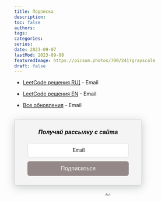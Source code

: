 ```yaml
---
title: Подписка
description:
toc: false
authors:
tags:
categories:
series:
date: 2023-09-07
lastMod: 2023-09-08
featuredImage: https://picsum.photos/700/241?grayscale
draft: false
---
```



- <a href="https://follow.it/leetcode-on-roman-kurnovskii-2?leanpub" tarhet="_blank">LeetCode решения RU]</a> - Email
- <a href="https://follow.it/leetcode-on-roman-kurnovskii?leanpub" tarhet="_blank">LeetCode решения EN</a> - Email

- <a href="https://follow.it/roman-kurnovskii?leanpub" tarhet="_blank">Все обновления</a> - Email

<rawhtml>
<style>
.followit--follow-form-container[attr-a][attr-b][attr-c][attr-d][attr-e][attr-f] .form-preview {
  display: flex !important;
  flex-direction: column !important;
  justify-content: center !important;
  margin-top: 30px !important;
  padding: clamp(17px, 5%, 40px) clamp(17px, 7%, 50px) !important;
  max-width: 350px !important;
  border-radius: 6px !important;
  box-shadow: 0 5px 25px rgba(34, 60, 47, 0.25) !important;
}
.followit--follow-form-container[attr-a][attr-b][attr-c][attr-d][attr-e][attr-f] .form-preview,
.followit--follow-form-container[attr-a][attr-b][attr-c][attr-d][attr-e][attr-f] .form-preview *{
  box-sizing: border-box !important;
}
.followit--follow-form-container[attr-a][attr-b][attr-c][attr-d][attr-e][attr-f] .form-preview .preview-heading {
  width: 100% !important;
}
.followit--follow-form-container[attr-a][attr-b][attr-c][attr-d][attr-e][attr-f] .form-preview .preview-heading h5{
  margin-top: 0 !important;
  margin-bottom: 0 !important;
}
.followit--follow-form-container[attr-a][attr-b][attr-c][attr-d][attr-e][attr-f] .form-preview .preview-input-field {
  margin-top: 20px !important;
  width: 100% !important;
}
.followit--follow-form-container[attr-a][attr-b][attr-c][attr-d][attr-e][attr-f] .form-preview .preview-input-field input {
  width: 100% !important;
  height: 40px !important;
  border-radius: 6px !important;
  border: 2px solid #e9e8e8 !important;
  background-color: #fff !important;
  outline: none !important;
}
.followit--follow-form-container[attr-a][attr-b][attr-c][attr-d][attr-e][attr-f] .form-preview .preview-input-field input {
  color: #000000 !important;
  font-family: "Montserrat" !important;
  font-size: 14px !important;
  font-weight: 400 !important;
  line-height: 20px !important;
  text-align: center !important;
}
.followit--follow-form-container[attr-a][attr-b][attr-c][attr-d][attr-e][attr-f] .form-preview .preview-input-field input::placeholder {
  color: #000000 !important;
  opacity: 1 !important;
}

.followit--follow-form-container[attr-a][attr-b][attr-c][attr-d][attr-e][attr-f] .form-preview .preview-input-field input:-ms-input-placeholder {
  color: #000000 !important;
}

.followit--follow-form-container[attr-a][attr-b][attr-c][attr-d][attr-e][attr-f] .form-preview .preview-input-field input::-ms-input-placeholder {
  color: #000000 !important;
}
.followit--follow-form-container[attr-a][attr-b][attr-c][attr-d][attr-e][attr-f] .form-preview .preview-submit-button {
  margin-top: 10px !important;
  width: 100% !important;
}
.followit--follow-form-container[attr-a][attr-b][attr-c][attr-d][attr-e][attr-f] .form-preview .preview-submit-button button {
  width: 100% !important;
  height: 40px !important;
  border: 0 !important;
  border-radius: 6px !important;
  line-height: 0px !important;
}
.followit--follow-form-container[attr-a][attr-b][attr-c][attr-d][attr-e][attr-f] .form-preview .preview-submit-button button:hover {
  cursor: pointer !important;
}
.followit--follow-form-container[attr-a][attr-b][attr-c][attr-d][attr-e][attr-f] .powered-by-line {
  color: #231f20 !important;
  font-family: "Montserrat" !important;
  font-size: 13px !important;
  font-weight: 400 !important;
  line-height: 25px !important;
  text-align: center !important;
  text-decoration: none !important;
  display: flex !important;
  width: 100% !important;
  justify-content: center !important;
  align-items: center !important;
  margin-top: 10px !important;
}
.followit--follow-form-container[attr-a][attr-b][attr-c][attr-d][attr-e][attr-f] .powered-by-line img {
  margin-left: 10px !important;
  height: 1.13em !important;
  max-height: 1.13em !important;
}
</style><div class="followit--follow-form-container" attr-a attr-b attr-c attr-d attr-e attr-f><form data-v-1bbcb9ec="" action="https://api.follow.it/subscription-form/cnEwZko1TytZQXRCVmR2dmVxR3d0Q3k1QW5XajNDby9WYmFadzJTdlZwVXRiRkRhUFVsbzQzWUdjem5sL1haTmNnN1BsTVZJY3F6Y2xGNW9MRXVUYzFEY0FWVXNSN2ljTmhLOXRQd0RnUXVEc3huRjhDN0hCc3RHaE1KeDBnSWd8L3FySGZJMXRFbkN4QUVtZHhGY2FhUjNRbzVxUE40UW12L1FqQ3c2YkM4RT0=/8" method="post"><div data-v-1bbcb9ec="" class="form-preview" style="background-color: rgb(244, 244, 244); border-style: solid; border-width: 1px; border-color: rgb(204, 204, 204); position: static;"><div data-v-1bbcb9ec="" class="preview-heading"><h5 data-v-1bbcb9ec="" style="text-transform: none !important; font-family: Helvetica; font-weight: 700; color: rgb(0, 0, 0); font-size: 16px; text-align: center;">
                  Получай рассылку с сайта
                </h5></div> <div data-v-1bbcb9ec="" class="preview-input-field"><input data-v-1bbcb9ec="" type="email" name="email" required="required" placeholder=" Email" spellcheck="false" style="text-transform: none !important; font-family: Arial; font-weight: normal; color: rgb(0, 0, 0); font-size: 14px; text-align: center; background-color: rgb(255, 255, 255);"></div> <div data-v-1bbcb9ec="" class="preview-submit-button"><button data-v-1bbcb9ec="" type="submit" style="text-transform: none !important; font-family: Helvetica; font-weight: 400; color: rgb(255, 255, 255); font-size: 16px; text-align: center; background-color: rgb(148, 136, 136);">
                  Подписаться
                </button></div></div></form><a href="https://follow.it" class="powered-by-line"><img src="https://follow.it/static/img/colored-logo.svg" alt="follow.it" height="17px"/></a></div>
</rawhtml>
